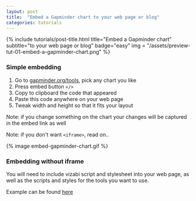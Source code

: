 ```yaml
---
layout: post
title:  "Embed a Gapminder chart to your web page or blog"
categories: tutorials
---
```


{%
  include tutorials/post-title.html
  title="Embed a Gapminder chart"
  subtitle="to your web page or blog"
  badge="easy"
  img = "/assets/preview-tut-01-embed-a-gapminder-chart.png"
%}
<!--more-->

### Simple embedding
1. Go to [gapminder.org/tools](https://gapminder.org/tools), pick any chart you like
2. Press embed button `</>` 
3. Copy to clipboard the code that appeared
4. Paste this code anywhere on your web page
5. Tweak width and height so that it fits your layout

Note: if you change something on the chart your changes will be captured in the embed link as well

Note: if you don't want `<iframe>`, read on..

{% image embed-gapminder-chart.gif %}

### Embedding without iframe

You will need to include vizabi script and stylesheet into your web page, as well as the scripts and styles for the tools you want to use. 

Example can be found [here](https://bl.ocks.org/angieskazka/ed82b664173a9023fa8a)


